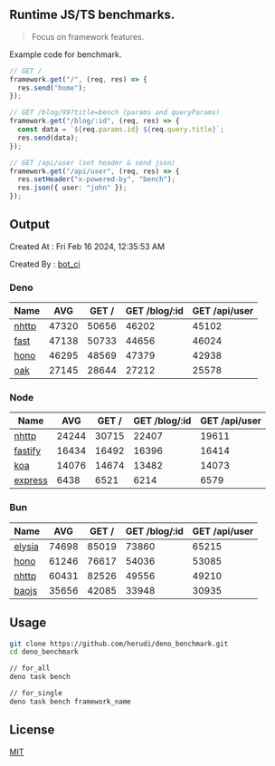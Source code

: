 ## Runtime JS/TS benchmarks.

> Focus on framework features.

Example code for benchmark.
```ts
// GET /
framework.get("/", (req, res) => {
  res.send("home");
});

// GET /blog/99?title=bench (params and queryParams)
framework.get("/blog/:id", (req, res) => {
  const data = `${req.params.id} ${req.query.title}`;
  res.send(data);
});

// GET /api/user (set header & send json)
framework.get("/api/user", (req, res) => {
  res.setHeader("x-powered-by", "bench");
  res.json({ user: "john" });
});
```

## Output
Created At : Fri Feb 16 2024, 12:35:53 AM

Created By : [bot_ci](https://github.com/herudi/deno_benchmarks/commits?author=github-actions%5Bbot%5D)


### Deno
|Name|AVG|GET /|GET /blog/:id|GET /api/user|
|----|----|----|----|----|
|[nhttp](https://github.com/nhttp/nhttp)|47320|50656|46202|45102|
|[fast](https://github.com/danteissaias/fast)|47138|50733|44656|46024|
|[hono](https://github.com/honojs/hono)|46295|48569|47379|42938|
|[oak](https://github.com/oakserver/oak)|27145|28644|27212|25578|
  


### Node
|Name|AVG|GET /|GET /blog/:id|GET /api/user|
|----|----|----|----|----|
|[nhttp](https://github.com/nhttp/nhttp)|24244|30715|22407|19611|
|[fastify](https://github.com/fastify/fastify)|16434|16492|16396|16414|
|[koa](https://github.com/koajs/koa)|14076|14674|13482|14073|
|[express](https://github.com/expressjs/express)|6438|6521|6214|6579|
  


### Bun
|Name|AVG|GET /|GET /blog/:id|GET /api/user|
|----|----|----|----|----|
|[elysia](https://github.com/elysiajs/elysia)|74698|85019|73860|65215|
|[hono](https://github.com/honojs/hono)|61246|76617|54036|53085|
|[nhttp](https://github.com/nhttp/nhttp)|60431|82526|49556|49210|
|[baojs](https://github.com/mattreid1/baojs)|35656|42085|33948|30935|
  



## Usage

```bash
git clone https://github.com/herudi/deno_benchmark.git
cd deno_benchmark

// for_all
deno task bench

// for_single
deno task bench framework_name
```

## License

[MIT](LICENSE)

